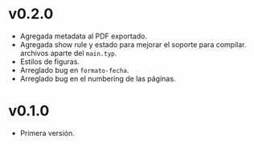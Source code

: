 # v0.2.0
- Agregada metadata al PDF exportado.
- Agregada show rule y estado para mejorar el soporte para compilar.
  archivos aparte del `main.typ`.
- Estilos de figuras.
- Arreglado bug en `formato-fecha`.
- Arreglado bug en el numbering de las páginas.

# v0.1.0
- Primera versión.
